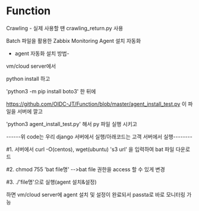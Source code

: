 # Function

Crawling - 실제 사용할 땐 crawling_return.py 사용
 
 

Batch 파일을 활용한 Zabbix Monitoring Agent 설치 자동화

- agent 자동화 설치 방법-

vm/cloud server에서 

python install 하고

'python3 -m pip install boto3' 한 뒤에

https://github.com/OIDC-JT/Function/blob/master/agent_install_test.py 이 파일을 서버에 깔고

'python3 agent_install_test.py' 해서 py 파일 실행 시키고


------위 code는 우리 django 서버에서 실행/아래코드는 고객 서버에서 실행--------

#1. 서버에서 curl -O(centos), wget(ubuntu) 's3 url' 을 입력하여 bat 파일 다운로드

#2. chmod 755 'bat file명' -->bat file 권한을 access 할 수 있게 변경

#3. ./'file명'으로 실행(agent 설치&설정)

하면 vm/cloud server에 agent 설치 및 설정이 완료되서 passta로 바로 모니터링 가능
